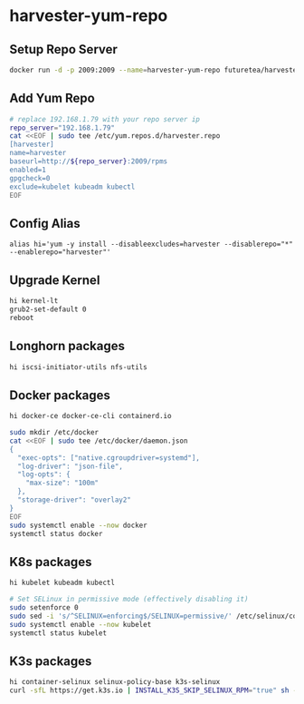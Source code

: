 # harvester-yum-repo

## Setup Repo Server
```bash
docker run -d -p 2009:2009 --name=harvester-yum-repo futuretea/harvester-yum-repo:v0.0.2
```

## Add Yum Repo
```bash
# replace 192.168.1.79 with your repo server ip
repo_server="192.168.1.79"
cat <<EOF | sudo tee /etc/yum.repos.d/harvester.repo
[harvester]
name=harvester
baseurl=http://${repo_server}:2009/rpms
enabled=1
gpgcheck=0
exclude=kubelet kubeadm kubectl
EOF
```

## Config Alias
```
alias hi='yum -y install --disableexcludes=harvester --disablerepo="*" --enablerepo="harvester"'
```
## Upgrade Kernel
```bash
hi kernel-lt
grub2-set-default 0
reboot
```

## Longhorn packages
```bash
hi iscsi-initiator-utils nfs-utils
```

## Docker packages
```bash
hi docker-ce docker-ce-cli containerd.io

sudo mkdir /etc/docker
cat <<EOF | sudo tee /etc/docker/daemon.json
{
  "exec-opts": ["native.cgroupdriver=systemd"],
  "log-driver": "json-file",
  "log-opts": {
    "max-size": "100m"
  },
  "storage-driver": "overlay2"
}
EOF
sudo systemctl enable --now docker
systemctl status docker
```

## K8s packages
```bash
hi kubelet kubeadm kubectl

# Set SELinux in permissive mode (effectively disabling it)
sudo setenforce 0
sudo sed -i 's/^SELINUX=enforcing$/SELINUX=permissive/' /etc/selinux/config
sudo systemctl enable --now kubelet
systemctl status kubelet
```

## K3s packages
```bash
hi container-selinux selinux-policy-base k3s-selinux
curl -sfL https://get.k3s.io | INSTALL_K3S_SKIP_SELINUX_RPM="true" sh -
```
